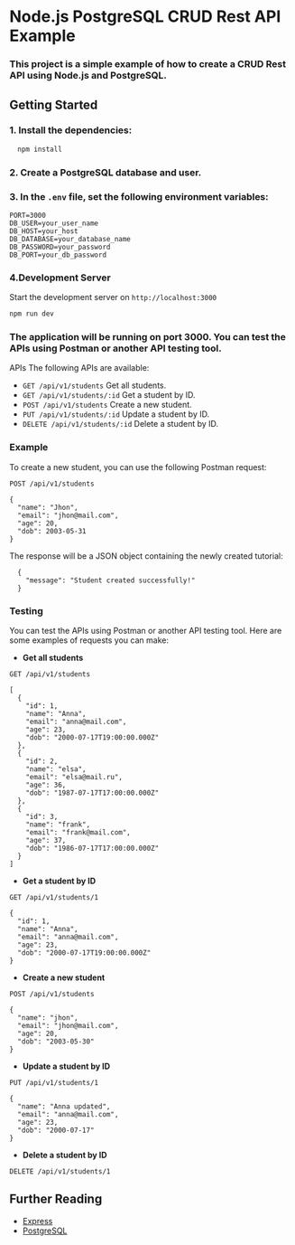 # Node.js PostgreSQL CRUD Rest API Example

### This project is a simple example of how to create a CRUD Rest API using Node.js and PostgreSQL.

## Getting Started

### 1. Install the dependencies:

```bash
  npm install
```

### 2. Create a PostgreSQL database and user.

### 3. In the `.env` file, set the following environment variables:

```
PORT=3000
DB_USER=your_user_name
DB_HOST=your_host
DB_DATABASE=your_database_name
DB_PASSWORD=your_password
DB_PORT=your_db_password
```

### 4.Development Server

Start the development server on `http://localhost:3000`

```bash
npm run dev
````

### The application will be running on port 3000. You can test the APIs using Postman or another API testing tool.

APIs The following APIs are available:

* `GET /api/v1/students` Get all students.
* `GET /api/v1/students/:id` Get a student by ID.
* `POST /api/v1/students` Create a new student.
* `PUT /api/v1/students/:id` Update a student by ID.
* `DELETE /api/v1/students/:id` Delete a student by ID.

### Example

To create a new student, you can use the following Postman request:

`POST /api/v1/students`

```
{
  "name": "Jhon",
  "email": "jhon@mail.com",
  "age": 20,
  "dob": 2003-05-31
}
```


The response will be a JSON object containing the newly created tutorial:
```
  {
    "message": "Student created successfully!"
  }
```

### Testing

You can test the APIs using Postman or another API testing tool. Here are some examples of requests you can make:

* **Get all students**

`GET /api/v1/students`

```
[
  {
    "id": 1,
    "name": "Anna",
    "email": "anna@mail.com",
    "age": 23,
    "dob": "2000-07-17T19:00:00.000Z"
  },
  {
    "id": 2,
    "name": "elsa",
    "email": "elsa@mail.ru",
    "age": 36,
    "dob": "1987-07-17T17:00:00.000Z"
  },
  {
    "id": 3,
    "name": "frank",
    "email": "frank@mail.com",
    "age": 37,
    "dob": "1986-07-17T17:00:00.000Z"
  }
]
```
* **Get a student by ID**

`GET /api/v1/students/1`

```
{
  "id": 1,
  "name": "Anna",
  "email": "anna@mail.com",
  "age": 23,
  "dob": "2000-07-17T19:00:00.000Z"
}

```


* **Create a new student**

`POST /api/v1/students`

```
{
  "name": "jhon",
  "email": "jhon@mail.com",
  "age": 20,
  "dob": "2003-05-30"
}

```

* **Update a student by ID**

`PUT /api/v1/students/1`

```
{
  "name": "Anna updated",
  "email": "anna@mail.com",
  "age": 23,
  "dob": "2000-07-17"
}
```
* **Delete a student by ID**

`DELETE /api/v1/students/1`

## Further Reading

* [Express](https://expressjs.com/)
* [PostgreSQL](https://www.postgresql.org/)